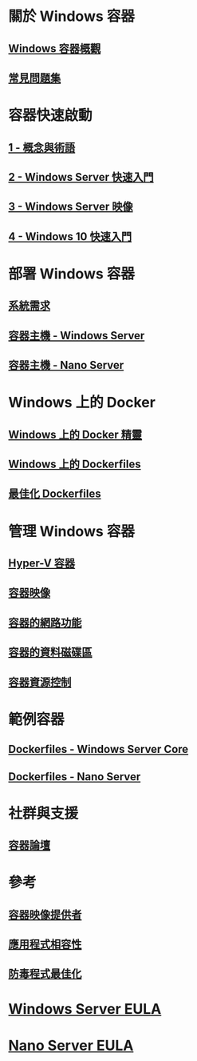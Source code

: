 # 關於 Windows 容器
## [Windows 容器概觀](about/about_overview.md)
## [常見問題集](about/faq.md)

# 容器快速啟動
## [1 - 概念與術語](quick_start/quick_start.md)
## [2 - Windows Server 快速入門](quick_start/quick_start_windows_server.md)
## [3 - Windows Server 映像](quick_start/quick_start_images.md)
## [4 - Windows 10 快速入門](quick_start/quick_start_windows_10.md)

# 部署 Windows 容器
## [系統需求](deployment/system_requirements.md)
## [容器主機 - Windows Server](deployment/deployment.md)
## [容器主機 - Nano Server](deployment/deployment_nano.md)

# Windows 上的 Docker
## [Windows 上的 Docker 精靈](docker/configure_docker_daemon.md)
## [Windows 上的 Dockerfiles](docker/manage_windows_dockerfile.md)
## [最佳化 Dockerfiles](docker/optimize_windows_dockerfile.md)

# 管理 Windows 容器
## [Hyper-V 容器](management/hyperv_container.md)
## [容器映像](management/manage_images.md)
## [容器的網路功能](management/container_networking.md)
## [容器的資料磁碟區](management/manage_data.md)
## [容器資源控制](management/manage_resources.md)

# 範例容器
## [Dockerfiles - Windows Server Core](https://github.com/Microsoft/Virtualization-Documentation/tree/master/windows-container-samples/windowsservercore)
## [Dockerfiles - Nano Server](https://github.com/Microsoft/Virtualization-Documentation/tree/master/windows-container-samples/nanoserver)

# 社群與支援
## [容器論壇](https://social.msdn.microsoft.com/Forums/en-US/home?forum=windowscontainers)

# 參考
## [容器映像提供者](https://github.com/PowerShell/ContainerProvider)
## [應用程式相容性](reference/app_compat.md)
## [防毒程式最佳化](https://msdn.microsoft.com/en-us/windows/hardware/drivers/ifs/anti-virus-optimization-for-windows-containers)
# [Windows Server EULA](EULA.md)
# [Nano Server EULA](Nano_EULA.md)



<!--HONumber=Jun16_HO5-->


